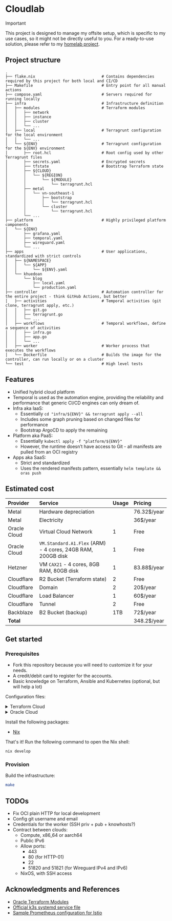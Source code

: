 # Cloudlab

> [!IMPORTANT]
> This project is designed to manage my offsite setup, which is specific to my
> use cases, so it might not be directly useful to you. For a ready-to-use
> solution, please refer to my [homelab project](https://github.com/khuedoan/homelab).

## Project structure

```
.
├── flake.nix                             # Contains dependencies required by this project for both local and CI/CD
├── Makefile                              # Entry point for all manual actions
├── compose.yaml                          # Servers required for running locally
├── infra                                 # Infrastructure definition
│   ├── modules                           # Terraform modules
│   │   ├── network
│   │   ├── instance
│   │   ├── cluster
│   │   └── ...
│   ├── local                             # Terragrunt configuration for the local environment
│   │   └── ...
│   └── ${ENV}                            # Terragrunt configuration for the ${ENV} environment
│       ├── root.hcl                      # Root config used by other Terragrunt files
│       ├── secrets.yaml                  # Encrypted secrets
│       ├── tfstate                       # Bootstrap Terraform state
│       ├── ${CLOUD}
│       │   └── ${REGION}
│       │       └── ${MODULE}
│       │           └── terragrunt.hcl
│       ├── metal
│       │   └── vn-southeast-1
│       │       ├── bootstrap
│       │       │   └── terragrunt.hcl
│       │       └── cluster
│       │           └── terragrunt.hcl
│       └── ...
├── platform                              # Highly privileged platform components
│   └── ${ENV}
│       ├── grafana.yaml
│       ├── temporal.yaml
│       ├── wireguard.yaml
│       └── ...
├── apps                                  # User applications, standardized with strict controls
│   ├── ${NAMESPACE}
│   │   └── ${APP}
│   │       └── ${ENV}.yaml
│   └── khuedoan
│       └── blog
│           ├── local.yaml
│           └── production.yaml
├── controller                            # Automation controller for the entire project - think GitHub Actions, but better
│   ├── activities                        # Temporal activities (git clone, terragrunt apply, etc.)
│   │   ├── git.go
│   │   ├── terragrunt.go
│   │   └── ...
│   ├── workflows                         # Temporal workflows, define a sequence of activities
│   │   ├── infra.go
│   │   ├── app.go
│   │   └── ...
│   ├── worker                            # Worker process that executes the workflows
│   └── Dockerfile                        # Builds the image for the controller, can run locally or on a cluster
└── test                                  # High level tests
```

## Features

- Unified hybrid cloud platform
- Temporal is used as the automation engine, providing the reliability and
  performance that generic CI/CD engines can only dream of.
- Infra aka IaaS:
  - Essentially `cd "infra/${ENV}" && terragrunt apply --all`
  - Includes some graph pruning based on changed files for performance
  - Bootstrap ArgoCD to apply the remaining
- Platform aka PaaS:
  - Essentially `kubectl apply -f "platform/${ENV}"`
  - However, the runtime doesn’t have access to Git - all manifests are pulled from an OCI registry
- Apps aka SaaS:
  - Strict and standardized
  - Uses the rendered manifests pattern, essentially `helm template && oras push`

## Estimated cost

| Provider     | Service                                                     | Usage | Pricing     |
| :--          | :--                                                         | :--   | :--         |
| Metal        | Hardware depreciation                                       |       | 76.32$/year |
| Metal        | Electricity                                                 |       | 36$/year    |
| Oracle Cloud | Virtual Cloud Network                                       | 1     | Free        |
| Oracle Cloud | `VM.Standard.A1.Flex` (ARM) - 4 cores, 24GB RAM, 200GB disk | 1     | Free        |
| Hetzner      | VM `CAX21` - 4 cores, 8GB RAM, 80GB disk                    | 1     | 83.88$/year |
| Cloudflare   | R2 Bucket (Terraform state)                                 | 2     | Free        |
| Cloudflare   | Domain                                                      | 2     | 20$/year    |
| Cloudflare   | Load Balancer                                               | 1     | 60$/year    |
| Cloudflare   | Tunnel                                                      | 2     | Free        |
| Backblaze    | B2 Bucket (backup)                                          | 1TB   | 72$/year    |
| **Total**    |                                                             |       | 348.2$/year |

## Get started

### Prerequisites

- Fork this repository because you will need to customize it for your needs.
- A credit/debit card to register for the accounts.
- Basic knowledge on Terraform, Ansible and Kubernetes (optional, but will help a lot)

Configuration files:

<details>

<summary>Terraform Cloud</summary>

- Create a Terraform Cloud account at <https://app.terraform.io>

</details>

<details>

<summary>Oracle Cloud</summary>

- Create an Oracle Cloud account at <https://cloud.oracle.com>
- Generate an API signing key:
  - Profile menu (User menu icon) -> User Settings -> API Keys -> Add API Key
  - Select Generate API Key Pair, download the private key to `~/.oci/private.pem` and click Add
  - Copy the Configuration File Preview to `~/.oci/config` and change `key_file` to `~/.oci/private.pem`

If you see a warning like this, try to avoid those regions:

> ⚠️ Because of high demand for Arm Ampere A1 Compute capacity in the Foo and Bar regions, A1 instance availability in these regions is limited.
> If you plan to create A1 instances, we recommend choosing another region as your home region

</details>

Install the following packages:

- [Nix](https://nixos.org/download.html)

That's it! Run the following command to open the Nix shell:

```sh
nix develop
```

### Provision

Build the infrastructure:

```sh
make
```

## TODOs

- Fix OCI plain HTTP for local development
- Config git username and email
- Credentials for the worker (SSH priv + pub + knowhosts?)
- Contract between clouds:
  - Compute, x86_64 or aarch64
  - Public IPv6
  - Allow ports:
    - 443
    - 80 (for HTTP-01)
    - 22
    - 51820 and 51821 (for Wireguard IPv4 and IPv6)
  - NixOS, with SSH access

## Acknowledgments and References

- [Oracle Terraform Modules](https://github.com/oracle-terraform-modules)
- [Official k3s systemd service file](https://github.com/k3s-io/k3s/blob/master/k3s.service)
- [Sample Prometheus configuration for Istio](https://github.com/istio/istio/blob/master/samples/addons/extras/prometheus-operator.yaml)
